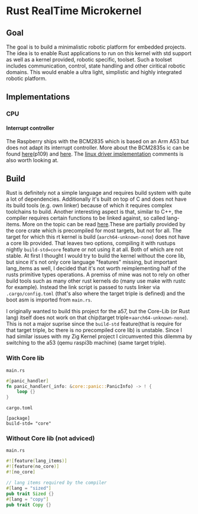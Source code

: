 # Rust RealTime Microkernel

## Goal

The goal is to build a minimalistic robotic platform for embedded projects. The idea is to enable Rust applications to run on this kernel with std support as well as a kernel provided, robotic specific, toolset. Such a toolset includes communication, control, state handling and other ciritical robotic domains. This would enable a ultra light, simplistic and highly integrated robotic platform.

## Implementations

### CPU
#### Interrupt controller

The Raspberry ships with the BCM2835 which is based on an Arm A53 but does not adapt its interrupt controller. More about the BCM2835s ic can be found [here](https://www.raspberrypi.org/app/uploads/2012/02/BCM2835-ARM-Peripherals.pdf)(p109) and [here](https://xinu.cs.mu.edu/index.php/BCM2835_Interrupt_Controller). The [linux driver implementation](https://github.com/torvalds/linux/blob/master/drivers/irqchip/irq-bcm2835.c) comments is also worth looking at.

## Build

Rust is definitely not a simple language and requires build system with quite a lot of dependencies. Additionally it's built on top of C and does not have its build tools (e.g. own linker) because of which it requires complex toolchains to build. Another interesting aspect is that, similar to C++, the compiler requires certain functions to be linked against, so called lang-items. More on the topic can be read [here](https://manishearth.github.io/blog/2017/01/11/rust-tidbits-what-is-a-lang-item/).These are partially provided by the core crate which is precompiled for most targets, but not for all. The target for which this rt kernel is build (`aarch64-unknown-none`) does not have a core lib provided. That leaves two options, compiling it with rustups nightly `build-std=core` feature or not using it at all. Both of which are not stable.
At first I thought I would try to build the kernel without the core lib, but since it's not only core language "features" missing, but important lang_items as well, I decided that it's not worth reimplementing half of the rusts primitive types operations.
A premiss of mine was not to rely on other build tools such as many other rust kernels do (many use make with rustc for example). Instead the link script is passed to rusts linker via `.cargo/config.toml` (that's also where the target triple is defined) and the boot asm is imported from `main.rs`.

I originally wanted to build this project for the a57, but the Core-Lib (or Rust lang) itself does not work on that chip(target triple=`aarch64-unknown-none`). This is not a major suprise since the `build-std` feature(that is require for that target triple, bc there is no precompiled core lib) is unstable. Since I had similar issues with my Zig Kernel project I circumvented this dilemma by switching to the a53 (qemu raspi3b machine) (same target triple).

### With Core lib

`main.rs`
```rust
#[panic_handler]
fn panic_handler(_info: &core::panic::PanicInfo) -> ! {
    loop {}
}
```

`cargo.toml`
```
[package]
build-std= "core"
```

### Without Core lib (not adviced)

`main.rs`
```rust
#![feature(lang_items)]
#![feature(no_core)]
#![no_core]
```
```rust
// lang items required by the compiler
#[lang = "sized"]
pub trait Sized {}
#[lang = "copy"]
pub trait Copy {}
```

